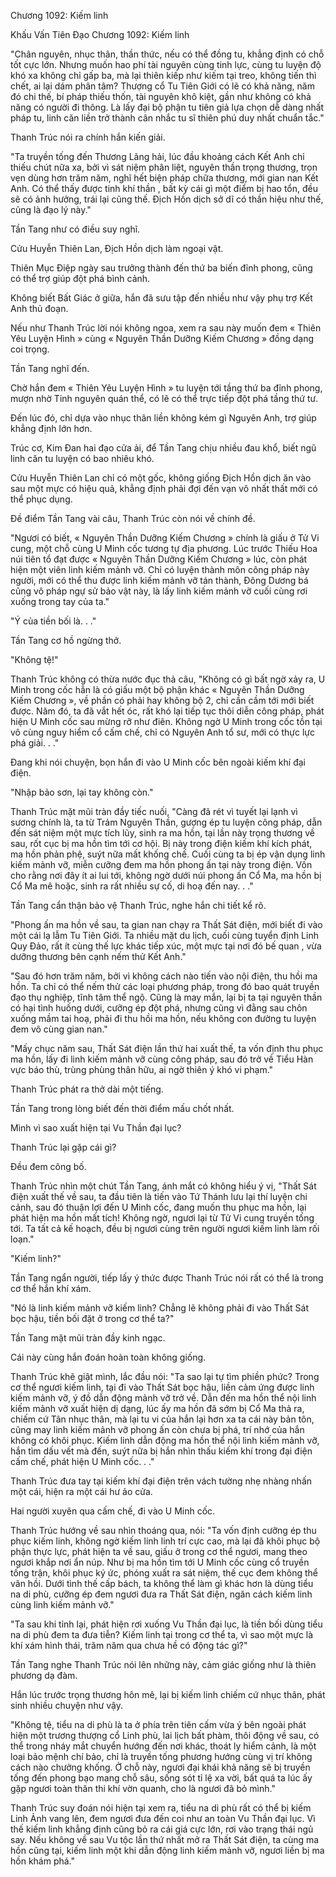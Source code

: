 




Chương 1092: Kiếm linh


Khấu Vấn Tiên Đạo Chương 1092: Kiếm linh

"Chân nguyên, nhục thân, thần thức, nếu có thể đồng tu, khẳng định có chỗ tốt cực lớn. Nhưng muốn hao phí tài nguyên cùng tinh lực, cùng tu luyện độ khó xa không chỉ gấp ba, mà lại thiên kiếp như kiếm tại treo, không tiến thì chết, ai lại dám phân tâm? Thượng cổ Tu Tiên Giới có lẽ có khả năng, năm đó chi thế, bí pháp thiếu thốn, tài nguyên khô kiệt, gần như không có khả năng có người đi thông. Là lấy đại bộ phận tu tiên giả lựa chọn dễ dàng nhất pháp tu, linh căn liền trở thành cân nhắc tu sĩ thiên phú duy nhất chuẩn tắc."

Thanh Trúc nói ra chính hắn kiến giải.

"Ta truyền tống đến Thương Lãng hải, lúc đầu khoảng cách Kết Anh chỉ thiếu chút nữa xa, bởi vì sát niệm phân liệt, nguyên thần trọng thương, trọn vẹn dùng hơn trăm năm, nghĩ hết biện pháp chữa thương, mới gian nan Kết Anh. Có thể thấy được tinh khí thần , bất kỳ cái gì một điểm bị hao tổn, đều sẽ có ảnh hưởng, trái lại cũng thế. Địch Hồn dịch sở dĩ có thần hiệu như thế, cũng là đạo lý này."

Tần Tang như có điều suy nghĩ.

Cửu Huyễn Thiên Lan, Địch Hồn dịch làm ngoại vật.

Thiên Mục Điệp ngày sau trưởng thành đến thứ ba biến đỉnh phong, cũng có thể trợ giúp đột phá bình cảnh.

Không biết Bất Giác ở giữa, hắn đã sưu tập đến nhiều như vậy phụ trợ Kết Anh thủ đoạn.

Nếu như Thanh Trúc lời nói không ngoa, xem ra sau này muốn đem « Thiên Yêu Luyện Hình » cùng « Nguyên Thần Dưỡng Kiếm Chương » đồng dạng coi trọng.

Tần Tang nghĩ đến.

Chờ hắn đem « Thiên Yêu Luyện Hình » tu luyện tới tầng thứ ba đỉnh phong, mượn nhờ Tinh nguyên quán thể, có lẽ có thể trực tiếp đột phá tầng thứ tư.

Đến lúc đó, chỉ dựa vào nhục thân liền không kém gì Nguyên Anh, trợ giúp khẳng định lớn hơn.

Trúc cơ, Kim Đan hai đạo cửa ải, để Tần Tang chịu nhiều đau khổ, biết ngũ linh căn tu luyện có bao nhiêu khó.

Cửu Huyễn Thiên Lan chỉ có một gốc, không giống Địch Hồn dịch ăn vào sau một mực có hiệu quả, khẳng định phải đợi đến vạn vô nhất thất mới có thể phục dụng.

Đề điểm Tần Tang vài câu, Thanh Trúc còn nói về chính đề.

"Ngươi có biết, « Nguyên Thần Dưỡng Kiếm Chương » chính là giấu ở Tử Vi cung, một chỗ cùng U Minh cốc tương tự địa phương. Lúc trước Thiếu Hoa núi tiên tổ đạt được « Nguyên Thần Dưỡng Kiếm Chương » lúc, còn phát hiện một viên linh kiếm mảnh vỡ. Chỉ có luyện thành môn công pháp này người, mới có thể thu được linh kiếm mảnh vỡ tán thành, Đông Dương bá cũng vô pháp ngự sử bảo vật này, là lấy linh kiếm mảnh vỡ cuối cùng rơi xuống trong tay của ta."

"Ý của tiền bối là. . ."

Tần Tang cơ hồ ngừng thở.

"Không tệ!"

Thanh Trúc không có thừa nước đục thả câu, "Không có gì bất ngờ xảy ra, U Minh trong cốc hẳn là có giấu một bộ phận khác « Nguyên Thần Dưỡng Kiếm Chương », về phần có phải hay không bộ 2, chỉ cần cầm tới mới biết được. Năm đó, ta đã vắt hết óc, rất khó lại tiếp tục thôi diễn công pháp, phát hiện U Minh cốc sau mừng rỡ như điên. Không ngờ U Minh trong cốc tồn tại vô cùng nguy hiểm cổ cấm chế, chỉ có Nguyên Anh tổ sư, mới có thực lực phá giải. . ."

Đang khi nói chuyện, bọn hắn đi vào U Minh cốc bên ngoài kiếm khí đại điện.

"Nhập bảo sơn, lại tay không còn."

Thanh Trúc mặt mũi tràn đầy tiếc nuối, "Càng đã rét vì tuyết lại lạnh vì sương chính là, ta từ Trảm Nguyên Thần, gượng ép tu luyện công pháp, dẫn đến sát niệm một mực tích lũy, sinh ra ma hồn, tại lần này trọng thương về sau, rốt cục bị ma hồn tìm tới cơ hội. Bị này trong điện kiếm khí kích phát, ma hồn phản phệ, suýt nữa mất khống chế. Cuối cùng ta bị ép vận dụng linh kiếm mảnh vỡ, miễn cưỡng đem ma hồn phong ấn tại này trong điện. Vốn cho rằng nơi đây ít ai lui tới, không ngờ dưới núi phong ấn Cổ Ma, ma hồn bị Cổ Ma mê hoặc, sinh ra rất nhiều sự cố, di hoạ đến nay. . ."

Tần Tang cẩn thận bảo vệ Thanh Trúc, nghe hắn chi tiết kể rõ.

"Phong ấn ma hồn về sau, ta gian nan chạy ra Thất Sát điện, mới biết đi vào một cái lạ lẫm Tu Tiên Giới. Ta nhiều mặt du lịch, cuối cùng tuyển định Linh Quy Đảo, rất ít cùng thế lực khác tiếp xúc, một mực tại nơi đó bế quan , vừa dưỡng thương bên cạnh nếm thử Kết Anh."

"Sau đó hơn trăm năm, bởi vì không cách nào tiến vào nội điện, thu hồi ma hồn. Ta chỉ có thể nếm thử các loại phương pháp, trong đó bao quát truyền đạo thụ nghiệp, tĩnh tâm thể ngộ. Cũng là may mắn, lại bị ta tại nguyên thần có hại tình huống dưới, cưỡng ép đột phá, nhưng cũng vì đằng sau chôn xuống mầm tai hoạ, phải đi thu hồi ma hồn, nếu không con đường tu luyện đem vô cùng gian nan."

"Mấy chục năm sau, Thất Sát điện lần thứ hai xuất thế, ta vốn định thu phục ma hồn, lấy đi linh kiếm mảnh vỡ cùng công pháp, sau đó trở về Tiểu Hàn vực báo thù, trùng phùng thân hữu, ai ngờ thiên ý khó vi phạm."

Thanh Trúc phát ra thở dài một tiếng.

Tần Tang trong lòng biết đến thời điểm mấu chốt nhất.

Mình vì sao xuất hiện tại Vu Thần đại lục?

Thanh Trúc lại gặp cái gì?

Đều đem công bố.

Thanh Trúc nhìn một chút Tần Tang, ánh mắt có không hiểu ý vị, "Thất Sát điện xuất thế về sau, ta đầu tiên là tiến vào Tứ Thánh lưu lại thí luyện chi cảnh, sau đó thuận lợi đến U Minh cốc, đang muốn thu phục ma hồn, lại phát hiện ma hồn mất tích! Không ngờ, ngươi lại từ Tử Vi cung truyền tống tới. Ta tất cả kế hoạch, đều bị ngươi cùng trên người ngươi kiếm linh làm rối loạn."

"Kiếm linh?"

Tần Tang ngẩn người, tiếp lấy ý thức được Thanh Trúc nói rất có thể là trong cơ thể hắn khí xám.

"Nó là linh kiếm mảnh vỡ kiếm linh? Chẳng lẽ không phải đi vào Thất Sát bọc hậu, tiền bối đặt ở trong cơ thể ta?"

Tần Tang mặt mũi tràn đầy kinh ngạc.

Cái này cùng hắn đoán hoàn toàn không giống.

Thanh Trúc khẽ giật mình, lắc đầu nói: "Ta sao lại tự tìm phiền phức? Trong cơ thể ngươi kiếm linh, tại đi vào Thất Sát bọc hậu, liền cảm ứng được linh kiếm mảnh vỡ, ý đồ dẫn động mảnh vỡ trở về. Dẫn đến ma hồn thể nội linh kiếm mảnh vỡ xuất hiện dị dạng, lúc ấy ma hồn đã sớm bị Cổ Ma thả ra, chiếm cứ Tân nhục thân, mà lại tu vi của hắn lại hơn xa ta cái này bản tôn, cũng may linh kiếm mảnh vỡ phong ấn còn chưa bị phá, trí nhớ của hắn không có khôi phục. Kiếm linh dẫn động ma hồn thể nội linh kiếm mảnh vỡ, hắn tìm dấu vết mà đến, suýt nữa bị hắn nhìn thấu kiếm khí trong đại điện cấm chế, phát hiện U Minh cốc. . ."

Thanh Trúc đưa tay tại kiếm khí đại điện trên vách tường nhẹ nhàng nhấn một cái, hiện ra một cái hư ảo cửa.

Hai người xuyên qua cấm chế, đi vào U Minh cốc.

Thanh Trúc hướng về sau nhìn thoáng qua, nói: "Ta vốn định cưỡng ép thu phục kiếm linh, không ngờ kiếm linh linh trí cực cao, mà lại đã khôi phục bộ phận thực lực, phát hiện ta về sau, giấu ở trong cơ thể ngươi, mang theo ngươi khắp nơi ẩn núp. Như bị ma hồn tìm tới U Minh cốc cùng cổ truyền tống trận, khôi phục ký ức, phóng xuất ra sát niệm, thế cục đem không thể vãn hồi. Dưới tình thế cấp bách, ta không thể làm gì khác hơn là dùng tiểu na di phù, cưỡng ép đem ngươi đưa ra Thất Sát điện, ngăn cách kiếm linh cùng linh kiếm mảnh vỡ."

"Ta sau khi tỉnh lại, phát hiện rơi xuống Vu Thần đại lục, là tiền bối dùng tiểu na di phù đem ta đưa tiễn? Kiếm linh tại trong cơ thể ta, vì sao một mực là khí xám hình thái, trăm năm qua chưa hề có động tác gì?"

Tần Tang nghe Thanh Trúc nói lên những này, cảm giác giống như là thiên phương dạ đàm.

Hắn lúc trước trọng thương hôn mê, lại bị kiếm linh chiếm cứ nhục thân, phát sinh nhiều chuyện như vậy.

"Không tệ, tiểu na di phù là ta ở phía trên tiên cấm vừa ý bên ngoài phát hiện một trương thượng cổ Linh phù, lai lịch bất phàm, thôi động về sau, có thể trong nháy mắt chuyển hướng đến nơi khác, thoát ly hiểm cảnh, là một loại bảo mệnh chí bảo, chỉ là truyền tống phương hướng cùng vị trí không cách nào chưởng khống. Ở chỗ này, ngươi đại khái khả năng sẽ bị truyền tống đến phong bạo mang chỗ sâu, sống sót tỉ lệ xa vời, bất quá ta lúc ấy gặp ngươi toàn thân thi khí vờn quanh, cho là ngươi đã bỏ mình."

Thanh Trúc suy đoán nói hiện tại xem ra, tiểu na di phù rất có thể bị kiếm Linh Ảnh vang lên, đem ngươi đưa đến coi như an toàn Vu Thần đại lục. Vì thế kiếm linh khẳng định cũng bỏ ra cái giá cực lớn, rơi vào trạng thái ngủ say. Nếu không về sau Vu tộc lần thứ nhất mở ra Thất Sát điện, ta cùng ma hồn cũng tại, kiếm linh một khi dẫn động linh kiếm mảnh vỡ, ngươi liền bị ma hồn khám phá."




